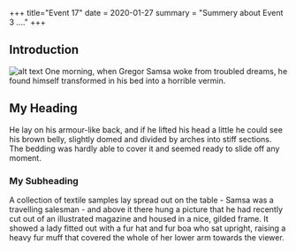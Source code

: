 +++
title="Event 17"
date = 2020-01-27
summary = "Summery about Event 3 ...."
+++
## Introduction
![alt text](../../img/backImg1.svg)
One morning, when Gregor Samsa woke from troubled dreams, he found himself transformed in his bed into a horrible vermin.

## My Heading

He lay on his armour-like back, and if he lifted his head a little he could see his brown belly, slightly domed and divided by arches into stiff sections. The bedding was hardly able to cover it and seemed ready to slide off any moment.

### My Subheading

A collection of textile samples lay spread out on the table - Samsa was a travelling salesman - and above it there hung a picture that he had recently cut out of an illustrated magazine and housed in a nice, gilded frame. It showed a lady fitted out with a fur hat and fur boa who sat upright, raising a heavy fur muff that covered the whole of her lower arm towards the viewer. 
